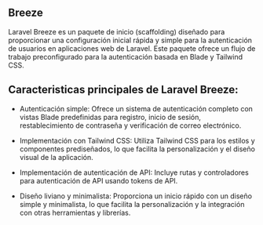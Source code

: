 ## Breeze

Laravel Breeze es un paquete de inicio (scaffolding) diseñado para proporcionar una configuración inicial rápida y simple para la autenticación de usuarios en aplicaciones web de Laravel. Este paquete ofrece un flujo de trabajo preconfigurado para la autenticación basada en Blade y Tailwind CSS.

## Caracteristicas principales de Laravel Breeze:

- Autenticación simple: Ofrece un sistema de autenticación completo con vistas Blade predefinidas para registro, inicio de sesión, restablecimiento de contraseña y verificación de correo electrónico.

- Implementación con Tailwind CSS: Utiliza Tailwind CSS para los estilos y componentes prediseñados, lo que facilita la personalización y el diseño visual de la aplicación.

- Implementación de autenticación de API: Incluye rutas y controladores para autenticación de API usando tokens de API.

- Diseño liviano y minimalista: Proporciona un inicio rápido con un diseño simple y minimalista, lo que facilita la personalización y la integración con otras herramientas y librerías.
